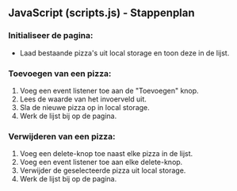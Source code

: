 ## JavaScript (scripts.js) - Stappenplan

### Initialiseer de pagina:
- Laad bestaande pizza's uit local storage en toon deze in de lijst.

### Toevoegen van een pizza:
1. Voeg een event listener toe aan de "Toevoegen" knop.
2. Lees de waarde van het invoerveld uit.
3. Sla de nieuwe pizza op in local storage.
4. Werk de lijst bij op de pagina.

### Verwijderen van een pizza:
1. Voeg een delete-knop toe naast elke pizza in de lijst.
2. Voeg een event listener toe aan elke delete-knop.
3. Verwijder de geselecteerde pizza uit local storage.
4. Werk de lijst bij op de pagina.
